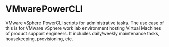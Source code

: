 # VMwarePowerCLI
VMware vSphere PowerCLI scripts for administrative tasks.
The use case of this is for VMware vSphere work lab environment hosting Virtual Machines of product support engineers.
It includes daily/weekly maintenance tasks, housekeeping, provisioning, etc.
